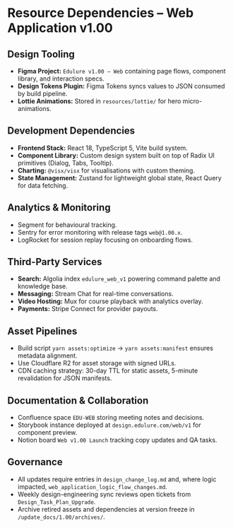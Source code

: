 # Resource Dependencies – Web Application v1.00

## Design Tooling
- **Figma Project:** `Edulure v1.00 – Web` containing page flows, component library, and interaction specs.
- **Design Tokens Plugin:** Figma Tokens syncs values to JSON consumed by build pipeline.
- **Lottie Animations:** Stored in `resources/lottie/` for hero micro-animations.

## Development Dependencies
- **Frontend Stack:** React 18, TypeScript 5, Vite build system.
- **Component Library:** Custom design system built on top of Radix UI primitives (Dialog, Tabs, Tooltip).
- **Charting:** `@visx/visx` for visualisations with custom theming.
- **State Management:** Zustand for lightweight global state, React Query for data fetching.

## Analytics & Monitoring
- Segment for behavioural tracking.
- Sentry for error monitoring with release tags `web@1.00.x`.
- LogRocket for session replay focusing on onboarding flows.

## Third-Party Services
- **Search:** Algolia index `edulure_web_v1` powering command palette and knowledge base.
- **Messaging:** Stream Chat for real-time conversations.
- **Video Hosting:** Mux for course playback with analytics overlay.
- **Payments:** Stripe Connect for provider payouts.

## Asset Pipelines
- Build script `yarn assets:optimize` -> `yarn assets:manifest` ensures metadata alignment.
- Use Cloudflare R2 for asset storage with signed URLs.
- CDN caching strategy: 30-day TTL for static assets, 5-minute revalidation for JSON manifests.

## Documentation & Collaboration
- Confluence space `EDU-WEB` storing meeting notes and decisions.
- Storybook instance deployed at `design.edulure.com/web/v1` for component preview.
- Notion board `Web v1.00 Launch` tracking copy updates and QA tasks.

## Governance
- All updates require entries in `design_change_log.md` and, where logic impacted, `web_application_logic_flow_changes.md`.
- Weekly design-engineering sync reviews open tickets from `Design_Task_Plan_Upgrade`.
- Archive retired assets and dependencies at version freeze in `/update_docs/1.00/archives/`.
